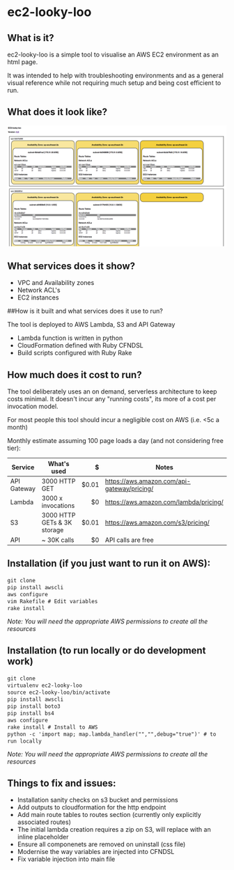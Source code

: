 # ec2-looky-loo

## What is it?

ec2-looky-loo is a simple tool to visualise an AWS EC2 environment as an html page.

It was intended to help with troubleshooting environments and as a general visual reference while not requiring much setup and being cost efficient to run.

## What does it look like?

![Screenshot](/images/example.png)

## What services does it show?
* VPC and Availability zones
* Network ACL's
* EC2 instances

##How is it built and what services does it use to run?

The tool is deployed to AWS Lambda, S3 and API Gateway

* Lambda function is written in python
* CloudFormation defined with Ruby CFNDSL
* Build scripts configured with Ruby Rake

## How much does it cost to run?

The tool deliberately uses an on demand, serverless architecture to keep costs minimal. It doesn't incur any "running costs", its more of a cost per invocation model.

For most people this tool should incur a negligible cost on AWS (i.e. <5c a month)

Monthly estimate assuming 100 page loads a day (and not considering free tier):

| Service       | What's used   | $  |Notes
| ------------- |-------------| ---------:|----------
| API Gateway   | 3000 HTTP GET | $0.01     |https://aws.amazon.com/api-gateway/pricing/
| Lambda      | 3000 x invocations  |   $0     |https://aws.amazon.com/lambda/pricing/
| S3 |  3000 HTTP GETs & 3K storage    |  $0.01        |https://aws.amazon.com/s3/pricing/
| API | ~ 30K calls   |    $0      |API calls are free

## Installation (if you just want to run it on AWS):

    git clone
    pip install awscli
    aws configure
    vim Rakefile # Edit variables
    rake install

*Note: You will need the appropriate AWS permissions to create all the resources*    

## Installation (to run locally or do development work)

    git clone
    virtualenv ec2-looky-loo
    source ec2-looky-loo/bin/activate
    pip install awscli
    pip install boto3
    pip install bs4
    aws configure
    rake install # Install to AWS
    python -c 'import map; map.lambda_handler("","",debug="true")' # to run locally

*Note: You will need the appropriate AWS permissions to create all the resources*    

## Things to fix and issues:
* Installation sanity checks on s3 bucket and permissions
* Add outputs to cloudformation for the http endpoint
* Add main route tables to routes section (currently only explicitly associated routes)
* The initial lambda creation requires a zip on S3, will replace with an inline placeholder
* Ensure all componenets are removed on uninstall (css file)
* Modernise the way variables are injected into CFNDSL
* Fix variable injection into main file
